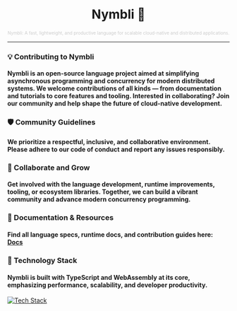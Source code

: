 <h1 align="center">Nymbli 🦇 </h1>

<div align="center">
  <p style="font-size: 10px; color: #ccc;">
    Nymbli: A fast, lightweight, and productive language for scalable cloud-native and distributed applications.
  </p>
</div>

---

### 💡 Contributing to Nymbli
#### Nymbli is an open-source language project aimed at simplifying asynchronous programming and concurrency for modern distributed systems. We welcome contributions of all kinds — from documentation and tutorials to core features and tooling. Interested in collaborating? Join our community and help shape the future of cloud-native development.

### 🛡 Community Guidelines
#### We prioritize a respectful, inclusive, and collaborative environment. Please adhere to our code of conduct and report any issues responsibly.

### 🤝 Collaborate and Grow
#### Get involved with the language development, runtime improvements, tooling, or ecosystem libraries. Together, we can build a vibrant community and advance modern concurrency programming.

### 📰 Documentation & Resources
#### Find all language specs, runtime docs, and contribution guides here: **[Docs](https://github.com/your-org/nymbli)**

### 🚀 Technology Stack
#### Nymbli is built with TypeScript and WebAssembly at its core, emphasizing performance, scalability, and developer productivity.

[![Tech Stack](https://skillicons.dev/icons?i=ts,wasm,nodejs,vite,react,github)](https://skillicons.dev)

